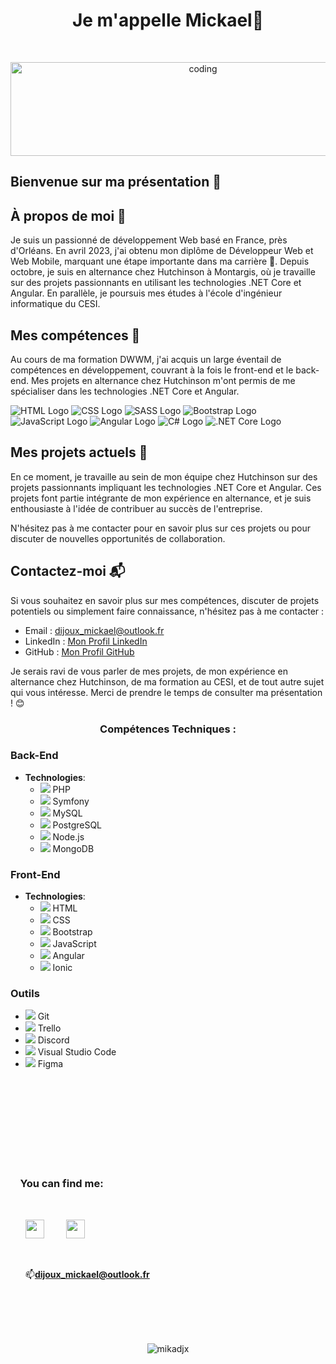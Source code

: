 
<h1 align="center">Je m'appelle Mickael👋</h1>
<br><p align="center"><img alt="coding" width="600" height="150" src="https://zupimages.net/up/22/47/hxxm.jpg" alt="" /></p>


## Bienvenue sur ma présentation 👋


## À propos de moi 🚀

Je suis un passionné de développement Web basé en France, près d'Orléans. En avril 2023, j'ai obtenu mon diplôme de Développeur Web et Web Mobile, marquant une étape importante dans ma carrière 🎉. Depuis octobre, je suis en alternance chez Hutchinson à Montargis, où je travaille sur des projets passionnants en utilisant les technologies .NET Core et Angular. En parallèle, je poursuis mes études à l'école d'ingénieur informatique du CESI.

## Mes compétences 🌱

Au cours de ma formation DWWM, j'ai acquis un large éventail de compétences en développement, couvrant à la fois le front-end et le back-end. Mes projets en alternance chez Hutchinson m'ont permis de me spécialiser dans les technologies .NET Core et Angular.

![HTML Logo](https://example.com/html_logo.png) ![CSS Logo](https://example.com/css_logo.png) ![SASS Logo](https://example.com/sass_logo.png) ![Bootstrap Logo](https://example.com/bootstrap_logo.png) ![JavaScript Logo](https://example.com/javascript_logo.png) ![Angular Logo](https://example.com/angular_logo.png) ![C# Logo](https://example.com/csharp_logo.png) ![.NET Core Logo](https://example.com/dotnetcore_logo.png)

## Mes projets actuels 🔭

En ce moment, je travaille au sein de mon équipe chez Hutchinson sur des projets passionnants impliquant les technologies .NET Core et Angular. Ces projets font partie intégrante de mon expérience en alternance, et je suis enthousiaste à l'idée de contribuer au succès de l'entreprise.

N'hésitez pas à me contacter pour en savoir plus sur ces projets ou pour discuter de nouvelles opportunités de collaboration.

## Contactez-moi 📬

Si vous souhaitez en savoir plus sur mes compétences, discuter de projets potentiels ou simplement faire connaissance, n'hésitez pas à me contacter :

- Email : [dijoux_mickael@outlook.fr](mailto:dijoux_mickael@outlook.fr)
- LinkedIn : [Mon Profil LinkedIn](https://www.linkedin.com/in/mickael-dijoux-a58797252)
- GitHub : [Mon Profil GitHub](https://github.com/Mikadjx)

Je serais ravi de vous parler de mes projets, de mon expérience en alternance chez Hutchinson, de ma formation au CESI, et de tout autre sujet qui vous intéresse. Merci de prendre le temps de consulter ma présentation ! 😊
<h3 align="center">Compétences Techniques :</h3>

### Back-End
- **Technologies**:
  - <img src="https://img.icons8.com/officexs/30/000000/php-logo.png"/> PHP
  - <img src="https://img.icons8.com/color/30/000000/symfony.png"/> Symfony
  - <img src="https://img.icons8.com/ios-filled/30/000000/mysql-logo.png"/> MySQL
  - <img src="https://img.icons8.com/color/30/000000/postgreesql.png"/> PostgreSQL
  - <img src="https://img.icons8.com/color/30/000000/nodejs.png"/> Node.js
  - <img src="https://img.icons8.com/color/30/000000/mongodb.png"/> MongoDB

### Front-End
- **Technologies**:
  - <img src="https://img.icons8.com/color/30/000000/html-5--v1.png"/> HTML
  - <img src="https://img.icons8.com/color/30/000000/css3.png"/> CSS
  - <img src="https://img.icons8.com/color/30/000000/bootstrap.png"/> Bootstrap
  - <img src="https://img.icons8.com/color/30/000000/javascript--v1.png"/> JavaScript
  - <img src="https://img.icons8.com/color/30/000000/angularjs.png"/> Angular
  - <img src="https://img.icons8.com/color/30/000000/ionic.png"/> Ionic

### Outils
- <img src="https://img.icons8.com/color/30/000000/git.png"/> Git
- <img src="https://img.icons8.com/color/30/000000/trello.png"/> Trello
- <img src="https://img.icons8.com/fluent/30/000000/discord-new-logo.png"/> Discord
- <img src="https://img.icons8.com/color/30/000000/visual-studio-code-2019.png"/> Visual Studio Code
- <img src="https://img.icons8.com/color/30/000000/figma--v1.png"/> Figma





        
<br><br><br><br><br><br><br><br><h3 align="left">&nbsp; &nbsp;&nbsp;You can find me:</h3><ul><br><p align="left"><a href="https://www.linkedin.com/in/mickael-dijoux-a58797252"><img src="https://zupimages.net/up/22/14/s2g7.png" width="30px"/></a> &nbsp; &nbsp; &nbsp; &nbsp;
<a href="https://twitter.com/Mickael_djx"><img src="https://zupimages.net/up/22/47/y776.png" width="30px"/></a><p align="left">
<br> <p align="left">📫**dijoux_mickael@outlook.fr**</p>
 </ul>
<br> 
<br>
 
<p align="center">
<br><br><img src="https://komarev.com/ghpvc/?username=mikadjx&label=Profile%20views&color=0e75b6&style=flat" alt="mikadjx"/></p>




